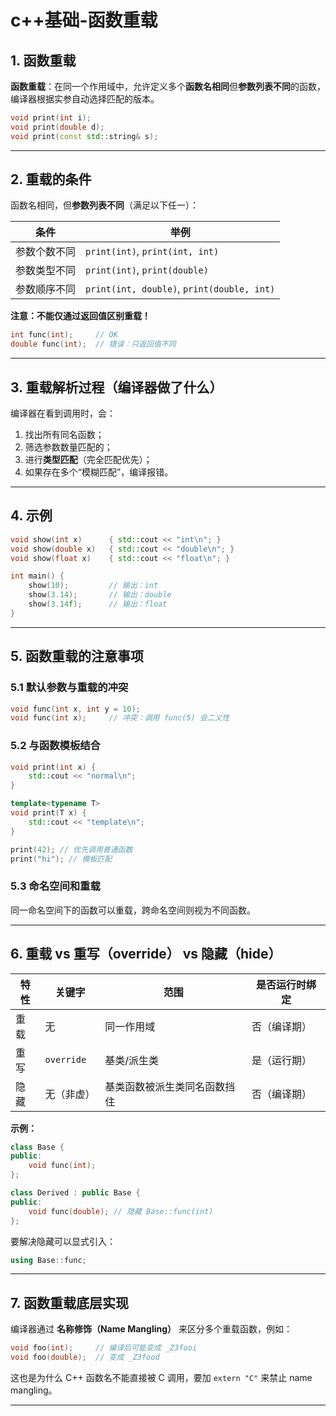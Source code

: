 # c++基础-函数重载


## 1. 函数重载

**函数重载**：在同一个作用域中，允许定义多个**函数名相同**但**参数列表不同**的函数，编译器根据实参自动选择匹配的版本。

```cpp
void print(int i);
void print(double d);
void print(const std::string& s);
```

---

## 2. 重载的条件

函数名相同，但**参数列表不同**（满足以下任一）：

| 条件 | 举例 |
|------|------|
| 参数个数不同 | `print(int)`, `print(int, int)` |
| 参数类型不同 | `print(int)`, `print(double)` |
| 参数顺序不同 | `print(int, double)`, `print(double, int)` |

**注意：不能仅通过返回值区别重载！**

```cpp
int func(int);     // OK
double func(int);  // 错误：只返回值不同
```

---

## 3. 重载解析过程（编译器做了什么）

编译器在看到调用时，会：

1. 找出所有同名函数；
2. 筛选参数数量匹配的；
3. 进行**类型匹配**（完全匹配优先）；
4. 如果存在多个“模糊匹配”，编译报错。

---

## 4. 示例

```cpp
void show(int x)      { std::cout << "int\n"; }
void show(double x)   { std::cout << "double\n"; }
void show(float x)    { std::cout << "float\n"; }

int main() {
    show(10);         // 输出：int
    show(3.14);       // 输出：double
    show(3.14f);      // 输出：float
}
```

---

## 5. 函数重载的注意事项

### 5.1 默认参数与重载的冲突

```cpp
void func(int x, int y = 10);
void func(int x);     // 冲突：调用 func(5) 会二义性
```

### 5.2 与函数模板结合

```cpp
void print(int x) {
    std::cout << "normal\n";
}

template<typename T>
void print(T x) {
    std::cout << "template\n";
}

print(42); // 优先调用普通函数
print("hi"); // 模板匹配
```

### 5.3 命名空间和重载

同一命名空间下的函数可以重载，跨命名空间则视为不同函数。

---

## 6. 重载 vs 重写（override） vs 隐藏（hide）

| 特性 | 关键字 | 范围 | 是否运行时绑定 |
|------|--------|------|----------------|
| 重载 | 无     | 同一作用域 | 否（编译期） |
| 重写 | `override` | 基类/派生类 | 是（运行期） |
| 隐藏 | 无（非虚） | 基类函数被派生类同名函数挡住 | 否（编译期） |

**示例：**

```cpp
class Base {
public:
    void func(int);
};

class Derived : public Base {
public:
    void func(double); // 隐藏 Base::func(int)
};
```

要解决隐藏可以显式引入：
```cpp
using Base::func;
```

---

## 7. 函数重载底层实现

编译器通过 **名称修饰（Name Mangling）** 来区分多个重载函数，例如：

```cpp
void foo(int);     // 编译后可能变成 _Z3fooi
void foo(double);  // 变成 _Z3food
```

这也是为什么 C++ 函数名不能直接被 C 调用，要加 `extern "C"` 来禁止 name mangling。

---



